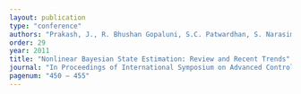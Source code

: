 ```yaml
---
layout: publication
type: "conference"
authors: "Prakash, J., R. Bhushan Gopaluni, S.C. Patwardhan, S. Narasimhan, Sirish L. Shah "
order: 29
year: 2011
title: "Nonlinear Bayesian State Estimation: Review and Recent Trends"
journal: "In Proceedings of International Symposium on Advanced Control of Industrial Processes (ADCONIP), Hangzhou, China"
pagenum: "450 – 455"
---
```

